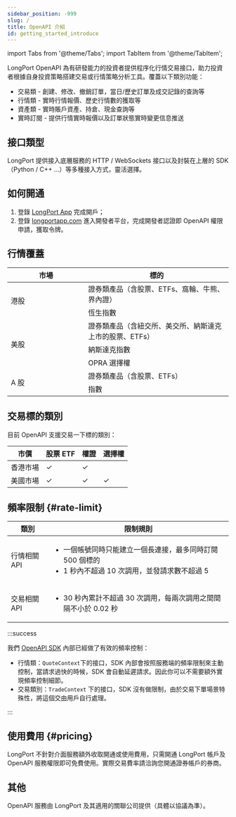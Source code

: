 ```yaml
---
sidebar_position: -999
slug: /
title: OpenAPI 介紹
id: getting_started_introduce
---
```


import Tabs from '@theme/Tabs';
import TabItem from '@theme/TabItem';

LongPort OpenAPI 為有研發能力的投資者提供程序化行情交易接口，助力投資者根據自身投資策略搭建交易或行情策略分析工具。覆蓋以下類別功能：

- 交易類 - 創建、修改、撤銷訂單，當日/歷史訂單及成交記錄的查詢等
- 行情類 - 實時行情報價、歷史行情數的獲取等
- 資產類 - 實時賬戶資產、持倉、現金查詢等
- 實時訂閱 - 提供行情實時報價以及訂單狀態實時變更信息推送

## 接口類型

LongPort 提供接入底層服務的 HTTP / WebSockets 接口以及封裝在上層的 SDK（Python / C++ ...）等多種接入方式，靈活選擇。

## 如何開通

1. 登錄 [LongPort App](https://longportapp.com/download) 完成開戶；
2. 登錄 [longportapp.com](https://longportapp.com) 進入開發者平台，完成開發者認證即 OpenAPI 權限申請，獲取令牌。

## 行情覆蓋

<table>
     <thead>
       <tr>
           <th width="160">市場</th>
           <th>標的</th>
       </tr>
     </thead>
     <tr>
         <td width="160" rowspan="2">港股</td>
         <td>證券類產品（含股票、ETFs、窩輪、牛熊、界內證）</td>
     </tr>
     <tr>
         <td>恆生指數</td>
     </tr>
     <tr>
         <td rowspan="3">美股</td>
         <td>證券類產品（含紐交所、美交所、納斯達克上市的股票、ETFs）</td>
     </tr>
     <tr>
         <td>納斯達克指數</td>
     </tr>
     <tr>
         <td>OPRA 選擇權</td>
     </tr>
     <tr>
         <td rowspan="2">A 股</td>
         <td>證券類產品（含股票、ETFs）</td>
     </tr>
     <tr>
         <td>指數</td>
     </tr>
</table>

## 交易標的類別

目前 OpenAPI 支援交易一下標的類別：

| 市價     | 股票 ETF | 權證 | 選擇權 |
| -------- | -------- | ---- | ------ |
| 香港市場 | ✓        | ✓    |        |
| 美國市場 | ✓        | ✓    | ✓      |

## 頻率限制 {#rate-limit}

| 類別         | 限制規則                                                                                                                     |
| ------------ | ---------------------------------------------------------------------------------------------------------------------------- |
| 行情相關 API | <ul><li>一個帳號同時只能建立一個長連接，最多同時訂閱 500 個標的</li><li>1 秒內不超過 10 次調用，並發請求數不超過 5</li></ul> |
| 交易相關 API | <ul><li>30 秒內累計不超過 30 次調用，每兩次調用之間間隔不小於 0.02 秒</li></ul>                                              |

:::success

我們 [OpenAPI SDK](https://open.longportapp.com/sdk) 內部已經做了有效的頻率控制：

- 行情類：`QuoteContext`下的接口，SDK 內部會按照服務端的頻率限制來主動控制，當請求過快的時候，SDK 會自動延遲請求。因此你可以不需要額外實現頻率控制細節。
- 交易類別：`TradeContext` 下的接口，SDK 沒有做限制，由於交易下單場景特殊性，將這個交由用戶自行處理。

:::

## 使用費用 {#pricing}

LongPort 不針對介面服務額外收取開通或使用費用，只需開通 LongPort 帳戶及 OpenAPI 服務權限即可免費使用。實際交易費率請洽詢您開通證券帳戶的券商。

## 其他

OpenAPI 服務由 LongPort 及其適用的關聯公司提供（具體以協議為準）。
